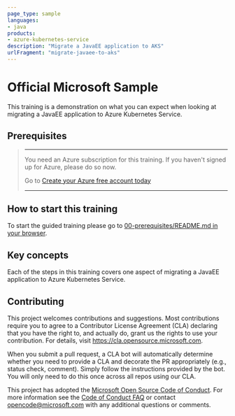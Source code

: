 ```yaml
---
page_type: sample
languages:
- java
products:
- azure-kubernetes-service
description: "Migrate a JavaEE application to AKS"
urlFragment: "migrate-javaee-to-aks"
---
```


# Official Microsoft Sample

<!-- 
Guidelines on README format: https://review.docs.microsoft.com/help/onboard/admin/samples/concepts/readme-template?branch=master

Guidance on onboarding samples to docs.microsoft.com/samples: https://review.docs.microsoft.com/help/onboard/admin/samples/process/onboarding?branch=master

Taxonomies for products and languages: https://review.docs.microsoft.com/new-hope/information-architecture/metadata/taxonomies?branch=master
-->

This training is a demonstration on what you can expect when looking at migrating a JavaEE application to Azure Kubernetes Service.

## Prerequisites

> ---
>
> You need an Azure subscription for this training. If you haven't signed
> up for Azure, please do so now.
>
> Go to
> [Create your Azure free account today](https://azure.microsoft.com/en-us/free/)
>
> ---

## How to start this training

To start the guided training please go to [00-prerequisites/README.md in your browser](00-prerequisites/README.md).

## Key concepts

Each of the steps in this training covers one aspect of migrating a JavaEE application to Azure Kubernetes Service.

## Contributing

This project welcomes contributions and suggestions.  Most contributions require you to agree to a
Contributor License Agreement (CLA) declaring that you have the right to, and actually do, grant us
the rights to use your contribution. For details, visit https://cla.opensource.microsoft.com.

When you submit a pull request, a CLA bot will automatically determine whether you need to provide
a CLA and decorate the PR appropriately (e.g., status check, comment). Simply follow the instructions
provided by the bot. You will only need to do this once across all repos using our CLA.

This project has adopted the [Microsoft Open Source Code of Conduct](https://opensource.microsoft.com/codeofconduct/).
For more information see the [Code of Conduct FAQ](https://opensource.microsoft.com/codeofconduct/faq/) or
contact [opencode@microsoft.com](mailto:opencode@microsoft.com) with any additional questions or comments.
